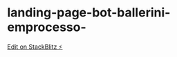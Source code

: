 # landing-page-bot-ballerini-emprocesso-

[Edit on StackBlitz ⚡️](https://stackblitz.com/edit/web-platform-3bmblv)